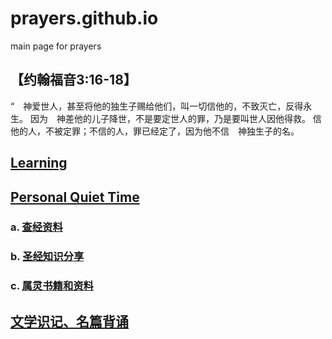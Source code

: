 # prayers.github.io

main page for prayers

## 【约翰福音3:16-18】

“　神爱世人，甚至将他的独生子赐给他们，叫一切信他的，不致灭亡，反得永生。
因为　神差他的儿子降世，不是要定世人的罪，乃是要叫世人因他得救。
信他的人，不被定罪；不信的人，罪已经定了，因为他不信　神独生子的名。

## [Learning](learning/index.md)

## [Personal Quiet Time](PersonalQuietTime/index.md)

### a. [查经资料](PersonalQuietTime/biblestudy/biblestudy.md)
### b. [圣经知识分享](PersonalQuietTime/biblesharings/biblesharings.md)
### c. [属灵书籍和资料](PersonalQuietTime/christianbooks/christianbooks.md)

## [文学识记、名篇背诵](literature/index.md)

